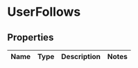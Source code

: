 
# UserFollows

## Properties
Name | Type | Description | Notes
------------ | ------------- | ------------- | -------------



